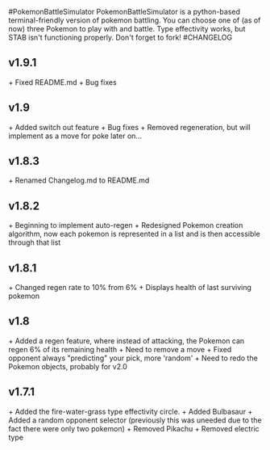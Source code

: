 #PokemonBattleSimulator
PokemonBattleSimulator is a python-based terminal-friendly version of pokemon battling. You can choose one of (as of now) three Pokemon to play with and battle. Type effectivity works, but STAB isn't functioning properly. Don't forget to fork!
#CHANGELOG
<h2>v1.9.1</h2>
+ Fixed README.md
+ Bug fixes
<h2>v1.9</h2>
+ Added switch out feature
+ Bug fixes
+ Removed regeneration, but will implement as a move for poke later on...
<h2>v1.8.3</h2>
+ Renamed Changelog.md to README.md
<h2>v1.8.2</h2>
+ Beginning to implement auto-regen
+ Redesigned Pokemon creation algorithm, now each pokemon is represented in a list and is then accessible through that list
<h2>v1.8.1</h2>
+ Changed regen rate to 10% from 6%
+ Displays health of last surviving pokemon
<h2>v1.8</h2>
+ Added a regen feature, where instead of attacking, the Pokemon can regen 6% of its remaining health
+ Need to remove a move
+ Fixed opponent always "predicting" your pick, more 'random'
+ Need to redo the Pokemon objects, probably for v2.0
<h2>v1.7.1</h2>
+ Added the fire-water-grass type effectivity circle.
+ Added Bulbasaur
+ Added a random opponent selector (previously this was uneeded due to the fact there were only two pokemon)
+ Removed Pikachu
+ Removed electric type
